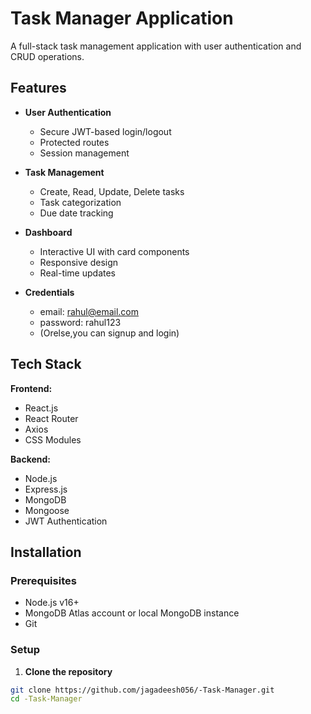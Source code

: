 # Task Manager Application

A full-stack task management application with user authentication and CRUD operations.

## Features

- **User Authentication**
  - Secure JWT-based login/logout
  - Protected routes
  - Session management
  
- **Task Management**
  - Create, Read, Update, Delete tasks
  - Task categorization
  - Due date tracking
  
- **Dashboard**
  - Interactive UI with card components
  - Responsive design
  - Real-time updates
- **Credentials**
  - email: rahul@email.com
  - password: rahul123
  - (Orelse,you can signup and login)
## Tech Stack

**Frontend:**
- React.js
- React Router
- Axios
- CSS Modules

**Backend:**
- Node.js
- Express.js
- MongoDB
- Mongoose
- JWT Authentication

## Installation

### Prerequisites
- Node.js v16+
- MongoDB Atlas account or local MongoDB instance
- Git

### Setup

1. **Clone the repository**
```bash
git clone https://github.com/jagadeesh056/-Task-Manager.git
cd -Task-Manager
